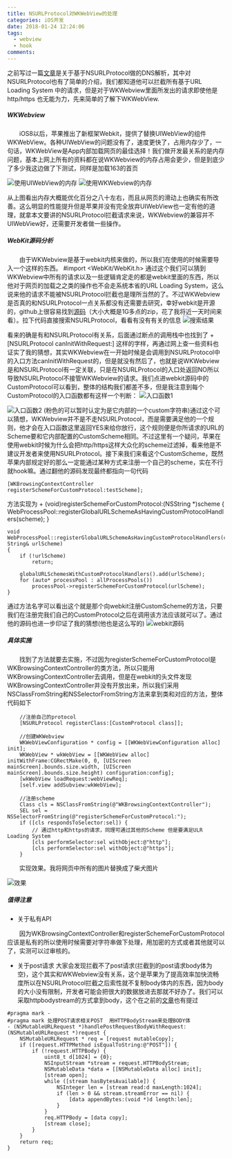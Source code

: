 ```yaml
---
title: NSURLProtocol对WKWebView的处理
categories: iOS开发
date: 2018-01-24 12:24:06
tags:
  - webview
  - hook
comments:
---
```

之前写过一篇[文章](http://www.jianshu.com/p/cd4c1bf1fd5f)是关于基于NSURLProtocol做的DNS解析，其中对NSURLProtocol也有了简单的介绍，我们都知道他可以拦截所有基于URL Loading System 中的请求，但是对于WKWebview里面所发出的请求即使他是http/https 也无能为力，先来简单的了解下WKWebView.
<!--more-->
##### WKWebview
  iOS8以后，苹果推出了新框架Webkit，提供了替换UIWebView的组件WKWebView。各种UIWebView的问题没有了，速度更快了，占用内存少了，一句话，WKWebView是App内部加载网页的最佳选择！我们做开发最关系的是内存问题，基本上网上所有的资料都在说WKWebview的内存占用会更少，但是到底少了多少我这边做了下测试，同样是加载163的首页

![使用UIWebView的内存](https://ws2.sinaimg.cn/large/006tNc79gy1fo6k80vn82j3087036wem.jpg)
![使用WKWebview的内存](https://ws2.sinaimg.cn/large/006tNc79gy1fo6k8agxuoj308002smx3.jpg)

从上图看出内存大概能优化百分之八十左右，而且从网页的滑动上也确实有所改善。这么明显的性能提升但是苹果并没有完全放弃UIWebView也一定有他的道理，就拿本文要讲的NSURLProtocol拦截请求来说，WKWebview的兼容并不UIWebView好，还需要开发者做一些操作。
##### WebKit源码分析
  由于WKWebview是基于webkit内核来做的，所以我们在使用的时候需要导入一个这样的东西。
    #import <WebKit/WebKit.h>
通过这个我们可以猜到WKWebview中所有的请求以及一些逻辑肯定走的都是webkit里面的东西，所以他对于网页的加载之之类的操作也不会走系统本省的URL Loading System，这么说来他的请求不能被NSURLProtocol拦截也是理所当然的了。不过WKWebview是否真的和NSURLProtocol一点关系都没有还需要去研究，幸好webkit是开源的，github上很容易找到[源码](https://github.com/WebKit/webkit)（大小大概是1G多点的zip，花了我将近一天时间来看）。拉下代码直接搜索NSURLProtocol，看看有没有有关的信息
![搜索结果](https://ws4.sinaimg.cn/large/006tNc79gy1fo6k8kigkxj30i80t0tg8.jpg)

看来的确是有和NSURLProtocol有关系，后面通过断点的调用栈中也找到了
    + [NSURLProtocol canInitWithRequest:]
这样的字样，再通过网上查一些资料也证实了我的猜想，其实WKWebview在一开始时候是会调用到NSURLProtocol中的入口方法canInitWithRequest的，但是就没有然后了，也就是说WKWebview是和NSURLProtocol有一定关联，只是在NSURLProtocol的入口处返回NO所以导致NSURLProtocol不接管WKWebview的请求。我们点进webkit源码中的CustomProtocol可以看到，整体的结构我们都差不多，但是我注意到每个CustomProtocol的入口函数都有这样一个判断：
![入口函数1](https://ws1.sinaimg.cn/large/006tNc79gy1fo6k8wgu6tj30yg04x40p.jpg)

![入口函数2](https://ws1.sinaimg.cn/large/006tNc79gy1fo6k93edfij30rw05ijsb.jpg)
(粉色的可以暂时认定为是它内部的一个custom字符串)通过这个可以猜想，WKWebview并不是不走NSURLProtocol，而是需要满足他的一个规则，他才会在入口函数这里返回YES来给你放行，这个规则便是你所请求的URL的Scheme要和它内部配置的CustomScheme相同。不过这里有一个疑问，苹果在使用webkit时候为什么会把http/https这样大众化的scheme过滤掉，看来他是不建议开发者来使用NSURLProtocol。接下来我们来看这个CustomScheme，既然苹果内部规定好的那么一定能通过某种方式来注册一个自己的scheme，实在不行就hook嘛。通过翻他的源码发现最终都指向一句代码    

    [WKBrowsingContextController registerSchemeForCustomProtocol:testScheme];
方法实现为
    + (void)registerSchemeForCustomProtocol:(NSString *)scheme
    {
        WebProcessPool::registerGlobalURLSchemeAsHavingCustomProtocolHandlers(scheme);
    }
```
void WebProcessPool::registerGlobalURLSchemeAsHavingCustomProtocolHandlers(const String& urlScheme)
{
    if (!urlScheme)
        return;

    globalURLSchemesWithCustomProtocolHandlers().add(urlScheme);
    for (auto* processPool : allProcessPools())
        processPool->registerSchemeForCustomProtocol(urlScheme);
}
```
通过方法名字可以看出这个就是那个向webkit注册CustomScheme的方法，只要我们在注册完我们自己的CustomProtocol之后在调用该方法应该就可以了。通过他的源码也进一步印证了我的猜想(他也是这么写的)
![webkit源码](https://ws1.sinaimg.cn/large/006tNc79gy1fo6k9nobq7j30yg04tmzt.jpg)
##### 具体实施
  找到了方法就要去实施，不过因为registerSchemeForCustomProtocol是WKBrowsingContextController的类方法，所以只能用WKBrowsingContextController去调用，但是在webkit的头文件发现WKBrowsingContextController并没有开放出来，所以我们采用NSClassFromString和NSSelectorFromString方法来拿到类和对应的方法，整体代码如下
```
    //注册自己的protocol
    [NSURLProtocol registerClass:[CustomProtocol class]];

    //创建WKWebview
    WKWebViewConfiguration * config = [[WKWebViewConfiguration alloc] init];
    WKWebView * wkWebView = [[WKWebView alloc] initWithFrame:CGRectMake(0, 0, [UIScreen mainScreen].bounds.size.width, [UIScreen mainScreen].bounds.size.height) configuration:config];
    [wkWebView loadRequest:webViewReq];
    [self.view addSubview:wkWebView];

    //注册scheme
    Class cls = NSClassFromString(@"WKBrowsingContextController");
    SEL sel = NSSelectorFromString(@"registerSchemeForCustomProtocol:");
    if ([cls respondsToSelector:sel]) {
        // 通过http和https的请求，同理可通过其他的Scheme 但是要满足ULR Loading System
        [cls performSelector:sel withObject:@"http"];
        [cls performSelector:sel withObject:@"https"];
    }
```
  实现效果。我将网页中所有的图片替换成了柴犬图片

![效果](https://ws1.sinaimg.cn/large/006tNc79gy1fo6ka7rv18g307o0ds7wl.gif)

##### 值得注意
   * 关于私有API

  因为WKBrowsingContextController和registerSchemeForCustomProtocol应该是私有的所以使用时候需要对字符串做下处理，用加密的方式或者其他就可以了，实测可以过审核的。

* 关于post请求
大家会发现拦截不了post请求(拦截到的post请求body体为空)，这个其实和WKWebview没有关系，这个是苹果为了提高效率加快流畅度所以在NSURLProtocol拦截之后索性就不复制body体内的东西，因为body的大小没有限制，开发者可能会把很大的数据放进去那就不好办了。我们可以采取httpbodystream的方式拿到body，这个在之前的[文章](http://www.jianshu.com/p/cd4c1bf1fd5f)也有提过

```  
#pragma mark -
#pragma mark 处理POST请求相关POST  用HTTPBodyStream来处理BODY体
- (NSMutableURLRequest *)handlePostRequestBodyWithRequest:(NSMutableURLRequest *)request {
    NSMutableURLRequest * req = [request mutableCopy];
    if ([request.HTTPMethod isEqualToString:@"POST"]) {
        if (!request.HTTPBody) {
            uint8_t d[1024] = {0};
            NSInputStream *stream = request.HTTPBodyStream;
            NSMutableData *data = [[NSMutableData alloc] init];
            [stream open];
            while ([stream hasBytesAvailable]) {
                NSInteger len = [stream read:d maxLength:1024];
                if (len > 0 && stream.streamError == nil) {
                    [data appendBytes:(void *)d length:len];
                }
            }
            req.HTTPBody = [data copy];
            [stream close];
        }
    }
    return req;
}
```
